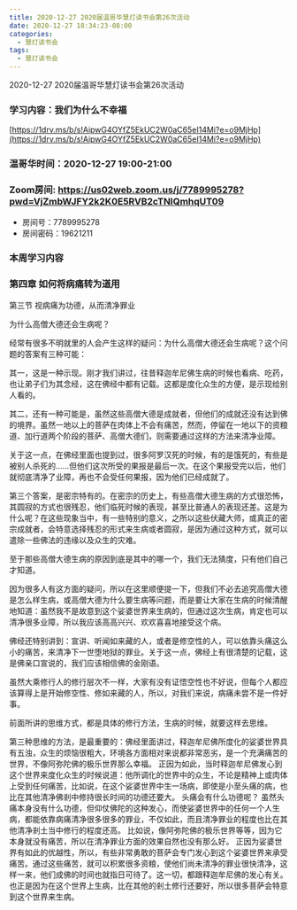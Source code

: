 ```yaml
---
title: 2020-12-27 2020届温哥华慧灯读书会第26次活动
date: 2020-12-27 18:34:23-08:00
categories:
  - 慧灯读书会
tags:
  - 慧灯读书会
---
```

2020-12-27 2020届温哥华慧灯读书会第26次活动


### 学习内容：我们为什么不幸福

[https://1drv.ms/b/s!AipwG4OYfZ5EkUC2W0aC65eI14Mi?e=o9MjHp](https://1drv.ms/b/s!AipwG4OYfZ5EkUC2W0aC65eI14Mi?e=o9MjHp)

### 温哥华时间：2020-12-27 19:00-21:00

### Zoom房间: <https://us02web.zoom.us/j/7789995278?pwd=VjZmbWJFY2k2K0E5RVB2cTNIQmhqUT09>
 - 房间号：7789995278
 - 房间密码：19621211

### 本周学习内容
 
### 第四章 如何将病痛转为道用


第三节 视病痛为功德，从而清净罪业

为什么高僧大德还会生病呢？    

经常有很多不明就里的人会产生这样的疑问：为什么高僧大德还会生病呢？这个问题的答案有三种可能：

其一，这是一种示现。刚才我们讲过，往昔释迦牟尼佛生病的时候也看病、吃药，也让弟子们为其念经，这在佛经中都有记载。这都是度化众生的方便，是示现给别人看的。

其二，还有一种可能是，虽然这些高僧大德是成就者，但他们的成就还没有达到佛的境界。虽然一地以上的菩萨在肉体上不会有痛苦，然而，停留在一地以下的资粮道、加行道两个阶段的菩萨、高僧大德们，则需要通过这样的方法来清净业障。

关于这一点，在佛经里面也提到过，很多阿罗汉死的时候，有的是饿死的，有些是被别人杀死的……但他们这次所受的果报是最后一次。在这个果报受完以后，他们就彻底清净了业障，再也不会受任何果报，因为他们已经成就了。   

第三个答案，是密宗特有的。在密宗的历史上，有些高僧大德生病的方式很恐怖，其圆寂的方式也很残忍，他们临死时候的表现，甚至比普通人的表现还差。这是为什么呢？在这些现象当中，有一些特别的意义，之所以这些伏藏大师，或真正的密宗成就者，会特意选择残忍的形式来生病或者圆寂，是因为通过这种方式，就可以遣除一些佛法的违缘以及众生的灾难。

至于那些高僧大德生病的原因到底是其中的哪一个，我们无法猜度，只有他们自己才知道。

因为很多人有这方面的疑问，所以在这里顺便提一下，但我们不必去追究高僧大德是怎么样生病，或高僧大德为什么要生病等问题，而是要让大家在生病的时候清醒地知道：虽然我不是故意到这个娑婆世界来生病的，但通过这次生病，肯定也可以清净很多业障，所以我应该高高兴兴、欢欢喜喜地接受这个病。

佛经还特别讲到：宣讲、听闻如来藏的人，或者是修空性的人，可以依靠头痛这么小的痛苦，来清净下一世堕地狱的罪业。关于这一点，佛经上有很清楚的记载，这是佛亲口宣说的，我们应该相信佛的金刚语。

虽然大乘修行人的修行层次不一样，大家有没有证悟空性也不好说，但每个人都应该算得上是开始修空性、修如来藏的人，所以，对我们来说，病痛未尝不是一件好事。

前面所讲的思维方式，都是具体的修行方法，生病的时候，就要这样去思维。

第三种思维的方法，是最重要的：佛经里面讲过，释迦牟尼佛所度化的娑婆世界具有五浊，众生的烦恼很粗大，环境各方面相对来说都非常恶劣，是一个充满痛苦的世界，不像阿弥陀佛的极乐世界那么幸福。 正因为如此，当时释迦牟尼佛发心到这个世界来度化众生的时候说道：他所调化的世界中的众生，不论是精神上或肉体上受到任何痛苦，比如说，在这个娑婆世界中生一场病，即使是小至头痛的病，也比在其他清净佛剎中修持很长时间的功德还要大。 头痛会有什么功德呢？ 虽然头痛本身没有什么功德，但仰仗佛陀的这种发心，而使娑婆世界中的任何一个人生病，都能依靠病痛清净很多很多的罪业，不仅如此，而且清净罪业的程度也比在其他清净剎土当中修行的程度还高。 比如说，像阿弥陀佛的极乐世界等等，因为它本身就没有痛苦，所以在清净罪业方面的效果自然也没有那么好。 正因为娑婆世界有如此的优越性，所以，有些非常勇敢的菩萨会专门发心到这个娑婆世界来承受痛苦。通过这些痛苦，就可以积累很多资粮，使他们尚未清净的罪业很快清净，这样一来，他们成佛的时间也就指日可待了。这一切，都跟释迦牟尼佛的发心有关。也正是因为在这个世界上生病，比在其他的剎土修行还要好，所以很多菩萨会特意到这个世界来生病。
